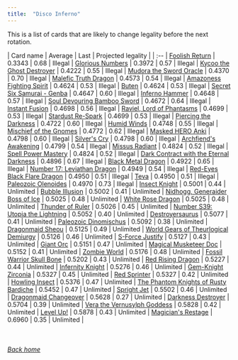 ```yaml
---
title:  "Disco Inferno"
---
```


This is a list of cards that are likely to change legality before the next rotation.

| Card name | Average | Last | Projected legality |
| :-- |
[Foolish Return](https://db.ygoprodeck.com/card/?search=Foolish%20Return) | 0.3343 | 0.68 | Illegal |
[Glorious Numbers](https://db.ygoprodeck.com/card/?search=Glorious%20Numbers) | 0.3972 | 0.57 | Illegal |
[Kycoo the Ghost Destroyer](https://db.ygoprodeck.com/card/?search=Kycoo%20the%20Ghost%20Destroyer) | 0.4222 | 0.55 | Illegal |
[Mudora the Sword Oracle](https://db.ygoprodeck.com/card/?search=Mudora%20the%20Sword%20Oracle) | 0.4370 | 0.70 | Illegal |
[Malefic Truth Dragon](https://db.ygoprodeck.com/card/?search=Malefic%20Truth%20Dragon) | 0.4573 | 0.54 | Illegal |
[Amazoness Fighting Spirit](https://db.ygoprodeck.com/card/?search=Amazoness%20Fighting%20Spirit) | 0.4624 | 0.53 | Illegal |
[Buten](https://db.ygoprodeck.com/card/?search=Buten) | 0.4624 | 0.53 | Illegal |
[Secret Six Samurai - Genba](https://db.ygoprodeck.com/card/?search=Secret%20Six%20Samurai%20-%20Genba) | 0.4647 | 0.60 | Illegal |
[Inferno Hammer](https://db.ygoprodeck.com/card/?search=Inferno%20Hammer) | 0.4648 | 0.57 | Illegal |
[Soul Devouring Bamboo Sword](https://db.ygoprodeck.com/card/?search=Soul%20Devouring%20Bamboo%20Sword) | 0.4672 | 0.64 | Illegal |
[Instant Fusion](https://db.ygoprodeck.com/card/?search=Instant%20Fusion) | 0.4698 | 0.56 | Illegal |
[Raviel, Lord of Phantasms](https://db.ygoprodeck.com/card/?search=Raviel,%20Lord%20of%20Phantasms) | 0.4699 | 0.53 | Illegal |
[Stardust Re-Spark](https://db.ygoprodeck.com/card/?search=Stardust%20Re-Spark) | 0.4699 | 0.53 | Illegal |
[Piercing the Darkness](https://db.ygoprodeck.com/card/?search=Piercing%20the%20Darkness) | 0.4722 | 0.60 | Illegal |
[Humid Winds](https://db.ygoprodeck.com/card/?search=Humid%20Winds) | 0.4748 | 0.55 | Illegal |
[Mischief of the Gnomes](https://db.ygoprodeck.com/card/?search=Mischief%20of%20the%20Gnomes) | 0.4772 | 0.62 | Illegal |
[Masked HERO Anki](https://db.ygoprodeck.com/card/?search=Masked%20HERO%20Anki) | 0.4798 | 0.60 | Illegal |
[Silver's Cry](https://db.ygoprodeck.com/card/?search=Silver's%20Cry) | 0.4798 | 0.60 | Illegal |
[Archfiend's Awakening](https://db.ygoprodeck.com/card/?search=Archfiend's%20Awakening) | 0.4799 | 0.54 | Illegal |
[Missus Radiant](https://db.ygoprodeck.com/card/?search=Missus%20Radiant) | 0.4824 | 0.52 | Illegal |
[Spell Power Mastery](https://db.ygoprodeck.com/card/?search=Spell%20Power%20Mastery) | 0.4824 | 0.52 | Illegal |
[Dark Contract with the Eternal Darkness](https://db.ygoprodeck.com/card/?search=Dark%20Contract%20with%20the%20Eternal%20Darkness) | 0.4896 | 0.67 | Illegal |
[Black Metal Dragon](https://db.ygoprodeck.com/card/?search=Black%20Metal%20Dragon) | 0.4922 | 0.65 | Illegal |
[Number 17: Leviathan Dragon](https://db.ygoprodeck.com/card/?search=Number%2017:%20Leviathan%20Dragon) | 0.4949 | 0.54 | Illegal |
[Red-Eyes Black Flare Dragon](https://db.ygoprodeck.com/card/?search=Red-Eyes%20Black%20Flare%20Dragon) | 0.4950 | 0.51 | Illegal |
[Teva](https://db.ygoprodeck.com/card/?search=Teva) | 0.4950 | 0.51 | Illegal |
[Paleozoic Olenoides](https://db.ygoprodeck.com/card/?search=Paleozoic%20Olenoides) | 0.4970 | 0.73 | Illegal |
[Insect Knight](https://db.ygoprodeck.com/card/?search=Insect%20Knight) | 0.5001 | 0.44 | Unlimited |
[Bubble Illusion](https://db.ygoprodeck.com/card/?search=Bubble%20Illusion) | 0.5002 | 0.41 | Unlimited |
[Nidhogg, Generaider Boss of Ice](https://db.ygoprodeck.com/card/?search=Nidhogg,%20Generaider%20Boss%20of%20Ice) | 0.5025 | 0.48 | Unlimited |
[White Rose Dragon](https://db.ygoprodeck.com/card/?search=White%20Rose%20Dragon) | 0.5025 | 0.48 | Unlimited |
[Thunder of Ruler](https://db.ygoprodeck.com/card/?search=Thunder%20of%20Ruler) | 0.5026 | 0.45 | Unlimited |
[Number S39: Utopia the Lightning](https://db.ygoprodeck.com/card/?search=Number%20S39:%20Utopia%20the%20Lightning) | 0.5052 | 0.40 | Unlimited |
[Destroyersaurus](https://db.ygoprodeck.com/card/?search=Destroyersaurus) | 0.5077 | 0.41 | Unlimited |
[Paleozoic Dinomischus](https://db.ygoprodeck.com/card/?search=Paleozoic%20Dinomischus) | 0.5092 | 0.38 | Unlimited |
[Dragonmaid Sheou](https://db.ygoprodeck.com/card/?search=Dragonmaid%20Sheou) | 0.5125 | 0.49 | Unlimited |
[World Gears of Theurlogical Demiurgy](https://db.ygoprodeck.com/card/?search=World%20Gears%20of%20Theurlogical%20Demiurgy) | 0.5126 | 0.46 | Unlimited |
[S-Force Justify](https://db.ygoprodeck.com/card/?search=S-Force%20Justify) | 0.5127 | 0.43 | Unlimited |
[Giant Orc](https://db.ygoprodeck.com/card/?search=Giant%20Orc) | 0.5151 | 0.47 | Unlimited |
[Magical Musketeer Doc](https://db.ygoprodeck.com/card/?search=Magical%20Musketeer%20Doc) | 0.5152 | 0.41 | Unlimited |
[Zombie World](https://db.ygoprodeck.com/card/?search=Zombie%20World) | 0.5176 | 0.48 | Unlimited |
[Fossil Warrior Skull Bone](https://db.ygoprodeck.com/card/?search=Fossil%20Warrior%20Skull%20Bone) | 0.5202 | 0.43 | Unlimited |
[Red Rising Dragon](https://db.ygoprodeck.com/card/?search=Red%20Rising%20Dragon) | 0.5227 | 0.44 | Unlimited |
[Infernity Knight](https://db.ygoprodeck.com/card/?search=Infernity%20Knight) | 0.5276 | 0.46 | Unlimited |
[Gem-Knight Zirconia](https://db.ygoprodeck.com/card/?search=Gem-Knight%20Zirconia) | 0.5327 | 0.45 | Unlimited |
[Red Sprinter](https://db.ygoprodeck.com/card/?search=Red%20Sprinter) | 0.5327 | 0.42 | Unlimited |
[Howling Insect](https://db.ygoprodeck.com/card/?search=Howling%20Insect) | 0.5376 | 0.47 | Unlimited |
[The Phantom Knights of Rusty Bardiche](https://db.ygoprodeck.com/card/?search=The%20Phantom%20Knights%20of%20Rusty%20Bardiche) | 0.5452 | 0.47 | Unlimited |
[Spright Jet](https://db.ygoprodeck.com/card/?search=Spright%20Jet) | 0.5502 | 0.46 | Unlimited |
[Dragonmaid Changeover](https://db.ygoprodeck.com/card/?search=Dragonmaid%20Changeover) | 0.5628 | 0.27 | Unlimited |
[Darkness Destroyer](https://db.ygoprodeck.com/card/?search=Darkness%20Destroyer) | 0.5704 | 0.39 | Unlimited |
[Vera the Vernusylph Goddess](https://db.ygoprodeck.com/card/?search=Vera%20the%20Vernusylph%20Goddess) | 0.5828 | 0.42 | Unlimited |
[Level Up!](https://db.ygoprodeck.com/card/?search=Level%20Up!) | 0.5878 | 0.43 | Unlimited |
[Magician's Restage](https://db.ygoprodeck.com/card/?search=Magician's%20Restage) | 0.6960 | 0.35 | Unlimited |

<br>

###### [Back home](index)